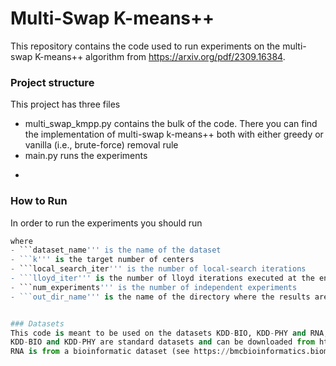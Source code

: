 # Multi-Swap K-means++
This repository contains the code used to run experiments on the multi-swap K-means++ algorithm from https://arxiv.org/pdf/2309.16384.

### Project structure
This project has three files

- multi_swap_kmpp.py contains the bulk of the code. There you can find the implementation of multi-swap k-means++ both with either greedy or vanilla (i.e., brute-force) removal rule
- main.py runs the experiments
- ```utilities.py''' contains utility functions to manage the datasets.

### How to Run
In order to run the experiments you should run
``` main.py dataset_name k local_search_iter lloyd_iter num_experiments out_dir_name'''
where 
- ```dataset_name''' is the name of the dataset
- ```k''' is the target number of centers
- ```local_search_iter''' is the number of local-search iterations
- ```lloyd_iter''' is the number of lloyd iterations executed at the end of the seeding phase
- ```num_experiments''' is the number of independent experiments
- ```out_dir_name''' is the name of the directory where the results are saved.


### Datasets
This code is meant to be used on the datasets KDD-BIO, KDD-PHY and RNA, as described in https://arxiv.org/pdf/2309.16384.
KDD-BIO and KDD-PHY are standard datasets and can be downloaded from https://www.kdd.org/kdd-cup/view/kdd-cup-2004/Data.
RNA is from a bioinformatic dataset (see https://bmcbioinformatics.biomedcentral.com/articles/10.1186/1471-2105-7-173#additional-information) and can be downloaded from https://www.openml.org/search?type=data&status=active&id=351.

